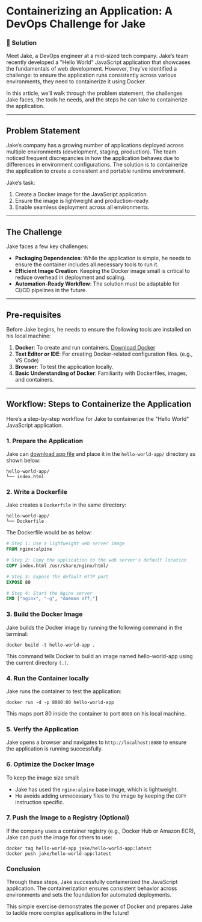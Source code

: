 # Containerizing an Application: A DevOps Challenge for Jake

### 📝 Solution

Meet Jake, a DevOps engineer at a mid-sized tech company. Jake’s team recently developed a "Hello World" JavaScript application that showcases the fundamentals of web development. However, they’ve identified a challenge: to ensure the application runs consistently across various environments, they need to containerize it using Docker.

In this article, we’ll walk through the problem statement, the challenges Jake faces, the tools he needs, and the steps he can take to containerize the application.

---

## Problem Statement
Jake’s company has a growing number of applications deployed across multiple environments (development, staging, production). The team noticed frequent discrepancies in how the application behaves due to differences in environment configurations. The solution is to containerize the application to create a consistent and portable runtime environment.

Jake’s task:
1. Create a Docker image for the JavaScript application.
2. Ensure the image is lightweight and production-ready.
3. Enable seamless deployment across all environments.

---

## The Challenge

Jake faces a few key challenges:

- **Packaging Dependencies**: While the application is simple, he needs to ensure the container includes all necessary tools to run it.
- **Efficient Image Creation**: Keeping the Docker image small is critical to reduce overhead in deployment and scaling.
- **Automation-Ready Workflow**: The solution must be adaptable for CI/CD pipelines in the future.

---

## Pre-requisites

Before Jake begins, he needs to ensure the following tools are installed on his local machine:
1. **Docker**: To create and run containers. [Download Docker](https://www.docker.com/)
2. **Text Editor or IDE**: For creating Docker-related configuration files. (e.g., VS Code)
3. **Browser**: To test the application locally.
4. **Basic Understanding of Docker**: Familiarity with Dockerfiles, images, and containers.

---

## Workflow: Steps to Containerize the Application
Here’s a step-by-step workflow for Jake to containerize the "Hello World" JavaScript application.

### 1. **Prepare the Application**
Jake can [download app file](apps/js/index.html) and place it in the `hello-world-app/` directory as shown below:


```plaintext
hello-world-app/ 
└── index.html
```

### 2. Write a Dockerfile
Jake creates a `Dockerfile` in the same directory:

```plaintext
hello-world-app/
└── Dockerfile
```

The Dockerfile would be as below:

```dockerfile
# Step 1: Use a lightweight web server image
FROM nginx:alpine

# Step 2: Copy the application to the web server's default location
COPY index.html /usr/share/nginx/html/

# Step 3: Expose the default HTTP port
EXPOSE 80

# Step 4: Start the Nginx server
CMD ["nginx", "-g", "daemon off;"]
```

### 3. Build the Docker Image

Jake builds the Docker image by running the following command in the terminal:

```plaintext
docker build -t hello-world-app .
```

This command tells Docker to build an image named hello-world-app using the current directory `(.)`.


### 4. Run the Container locally
Jake runs the container to test the application:

```plaintext
docker run -d -p 8080:80 hello-world-app
```

This maps port 80 inside the container to port `8080` on his local machine.

### 5. Verify the Application

Jake opens a browser and navigates to `http://localhost:8080` to ensure the application is running successfully.

### 6. Optimize the Docker Image
To keep the image size small:

- Jake has used the `nginx:alpine` base image, which is lightweight.
- He avoids adding unnecessary files to the image by keeping the `COPY` instruction specific.

### 7. Push the Image to a Registry (Optional)

If the company uses a container registry (e.g., Docker Hub or Amazon ECR), Jake can push the image for others to use:

```plaintext
docker tag hello-world-app jake/hello-world-app:latest
docker push jake/hello-world-app:latest
```

### Conclusion

Through these steps, Jake successfully containerized the JavaScript application. The containerization ensures consistent behavior across environments and sets the foundation for automated deployments.

This simple exercise demonstrates the power of Docker and prepares Jake to tackle more complex applications in the future!


